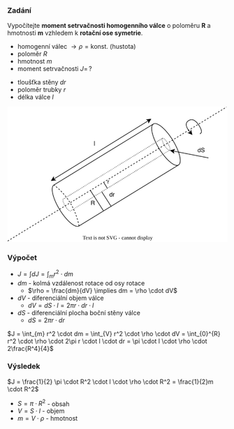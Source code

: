 ### Zadání

Vypočítejte **moment setrvačnosti homogenního válce** o poloměru **R** a hmotnosti **m** vzhledem k **rotační ose symetrie**.

- homogenní válec $\to \rho = \text{konst.}$ (hustota)
- poloměr $R$
- hmotnost $m$
- moment setrvačnosti $J = \, ?$
+ tloušťka stěny $dr$
+ poloměr trubky $r$
+ délka válce $l$

![](_assets/priklad6.svg)

### Výpočet

- $J = \int dJ = \int_{m} r^2 \cdot dm$
- $dm$ - kolmá vzdálenost rotace od osy rotace
	- $\rho = \frac{dm}{dV} \implies dm = \rho \cdot dV$
- $dV$ - diferenciální objem válce
	- $dV = dS \cdot l = 2\pi r \cdot dr \cdot l$
- $dS$ - diferenciální plocha boční stěny válce
	- $dS = 2\pi r \cdot dr$

$J = \int_{m} r^2 \cdot dm = \int_{V} r^2 \cdot \rho \cdot dV = \int_{0}^{R} r^2 \cdot \rho \cdot 2\pi r \cdot l \cdot dr = \pi \cdot l \cdot \rho \cdot 2\frac{R^4}{4}$

### Výsledek

$J = \frac{1}{2} \pi \cdot R^2 \cdot l \cdot \rho \cdot R^2 = \frac{1}{2}m \cdot R^2$
- $S = \pi \cdot R^2$ - obsah
- $V = S \cdot l$ - objem
- $m = V \cdot \rho$ - hmotnost